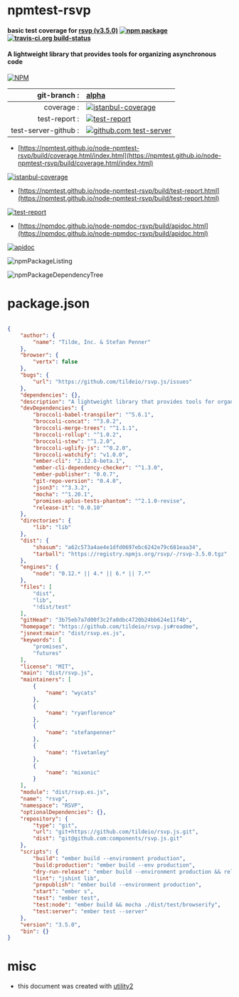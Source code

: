 # npmtest-rsvp

#### basic test coverage for  [rsvp (v3.5.0)](https://github.com/tildeio/rsvp.js#readme)  [![npm package](https://img.shields.io/npm/v/npmtest-rsvp.svg?style=flat-square)](https://www.npmjs.org/package/npmtest-rsvp) [![travis-ci.org build-status](https://api.travis-ci.org/npmtest/node-npmtest-rsvp.svg)](https://travis-ci.org/npmtest/node-npmtest-rsvp)

#### A lightweight library that provides tools for organizing asynchronous code

[![NPM](https://nodei.co/npm/rsvp.png?downloads=true&downloadRank=true&stars=true)](https://www.npmjs.com/package/rsvp)

| git-branch : | [alpha](https://github.com/npmtest/node-npmtest-rsvp/tree/alpha)|
|--:|:--|
| coverage : | [![istanbul-coverage](https://npmtest.github.io/node-npmtest-rsvp/build/coverage.badge.svg)](https://npmtest.github.io/node-npmtest-rsvp/build/coverage.html/index.html)|
| test-report : | [![test-report](https://npmtest.github.io/node-npmtest-rsvp/build/test-report.badge.svg)](https://npmtest.github.io/node-npmtest-rsvp/build/test-report.html)|
| test-server-github : | [![github.com test-server](https://npmtest.github.io/node-npmtest-rsvp/GitHub-Mark-32px.png)](https://npmtest.github.io/node-npmtest-rsvp/build/app/index.html) | | build-artifacts : | [![build-artifacts](https://npmtest.github.io/node-npmtest-rsvp/glyphicons_144_folder_open.png)](https://github.com/npmtest/node-npmtest-rsvp/tree/gh-pages/build)|

- [https://npmtest.github.io/node-npmtest-rsvp/build/coverage.html/index.html](https://npmtest.github.io/node-npmtest-rsvp/build/coverage.html/index.html)

[![istanbul-coverage](https://npmtest.github.io/node-npmtest-rsvp/build/screenCapture.buildCi.browser.%252Ftmp%252Fbuild%252Fcoverage.lib.html.png)](https://npmtest.github.io/node-npmtest-rsvp/build/coverage.html/index.html)

- [https://npmtest.github.io/node-npmtest-rsvp/build/test-report.html](https://npmtest.github.io/node-npmtest-rsvp/build/test-report.html)

[![test-report](https://npmtest.github.io/node-npmtest-rsvp/build/screenCapture.buildCi.browser.%252Ftmp%252Fbuild%252Ftest-report.html.png)](https://npmtest.github.io/node-npmtest-rsvp/build/test-report.html)

- [https://npmdoc.github.io/node-npmdoc-rsvp/build/apidoc.html](https://npmdoc.github.io/node-npmdoc-rsvp/build/apidoc.html)

[![apidoc](https://npmdoc.github.io/node-npmdoc-rsvp/build/screenCapture.buildCi.browser.%252Ftmp%252Fbuild%252Fapidoc.html.png)](https://npmdoc.github.io/node-npmdoc-rsvp/build/apidoc.html)

![npmPackageListing](https://npmtest.github.io/node-npmtest-rsvp/build/screenCapture.npmPackageListing.svg)

![npmPackageDependencyTree](https://npmtest.github.io/node-npmtest-rsvp/build/screenCapture.npmPackageDependencyTree.svg)



# package.json

```json

{
    "author": {
        "name": "Tilde, Inc. & Stefan Penner"
    },
    "browser": {
        "vertx": false
    },
    "bugs": {
        "url": "https://github.com/tildeio/rsvp.js/issues"
    },
    "dependencies": {},
    "description": "A lightweight library that provides tools for organizing asynchronous code",
    "devDependencies": {
        "broccoli-babel-transpiler": "^5.6.1",
        "broccoli-concat": "^3.0.2",
        "broccoli-merge-trees": "^1.1.1",
        "broccoli-rollup": "^1.0.2",
        "broccoli-stew": "^1.2.0",
        "broccoli-uglify-js": "^0.2.0",
        "broccoli-watchify": "v1.0.0",
        "ember-cli": "2.12.0-beta.1",
        "ember-cli-dependency-checker": "^1.3.0",
        "ember-publisher": "0.0.7",
        "git-repo-version": "0.4.0",
        "json3": "^3.3.2",
        "mocha": "^1.20.1",
        "promises-aplus-tests-phantom": "^2.1.0-revise",
        "release-it": "0.0.10"
    },
    "directories": {
        "lib": "lib"
    },
    "dist": {
        "shasum": "a62c573a4ae4e1dfd0697ebc6242e79c681eaa34",
        "tarball": "https://registry.npmjs.org/rsvp/-/rsvp-3.5.0.tgz"
    },
    "engines": {
        "node": "0.12.* || 4.* || 6.* || 7.*"
    },
    "files": [
        "dist",
        "lib",
        "!dist/test"
    ],
    "gitHead": "3b75eb7a7d00f3c2fa0dbc4720b24bb624e11f4b",
    "homepage": "https://github.com/tildeio/rsvp.js#readme",
    "jsnext:main": "dist/rsvp.es.js",
    "keywords": [
        "promises",
        "futures"
    ],
    "license": "MIT",
    "main": "dist/rsvp.js",
    "maintainers": [
        {
            "name": "wycats"
        },
        {
            "name": "ryanflorence"
        },
        {
            "name": "stefanpenner"
        },
        {
            "name": "fivetanley"
        },
        {
            "name": "mixonic"
        }
    ],
    "module": "dist/rsvp.es.js",
    "name": "rsvp",
    "namespace": "RSVP",
    "optionalDependencies": {},
    "repository": {
        "type": "git",
        "url": "git+https://github.com/tildeio/rsvp.js.git",
        "dist": "git@github.com:components/rsvp.js.git"
    },
    "scripts": {
        "build": "ember build --environment production",
        "build:production": "ember build --env production",
        "dry-run-release": "ember build --environment production && release-it --dry-run --non-interactive",
        "lint": "jshint lib",
        "prepublish": "ember build --environment production",
        "start": "ember s",
        "test": "ember test",
        "test:node": "ember build && mocha ./dist/test/browserify",
        "test:server": "ember test --server"
    },
    "version": "3.5.0",
    "bin": {}
}
```



# misc
- this document was created with [utility2](https://github.com/kaizhu256/node-utility2)
